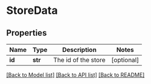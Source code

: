 # StoreData

## Properties
Name | Type | Description | Notes
------------ | ------------- | ------------- | -------------
**id** | **str** | The id of the store | [optional] 

[[Back to Model list]](../README.md#documentation-for-models) [[Back to API list]](../README.md#documentation-for-api-endpoints) [[Back to README]](../README.md)

